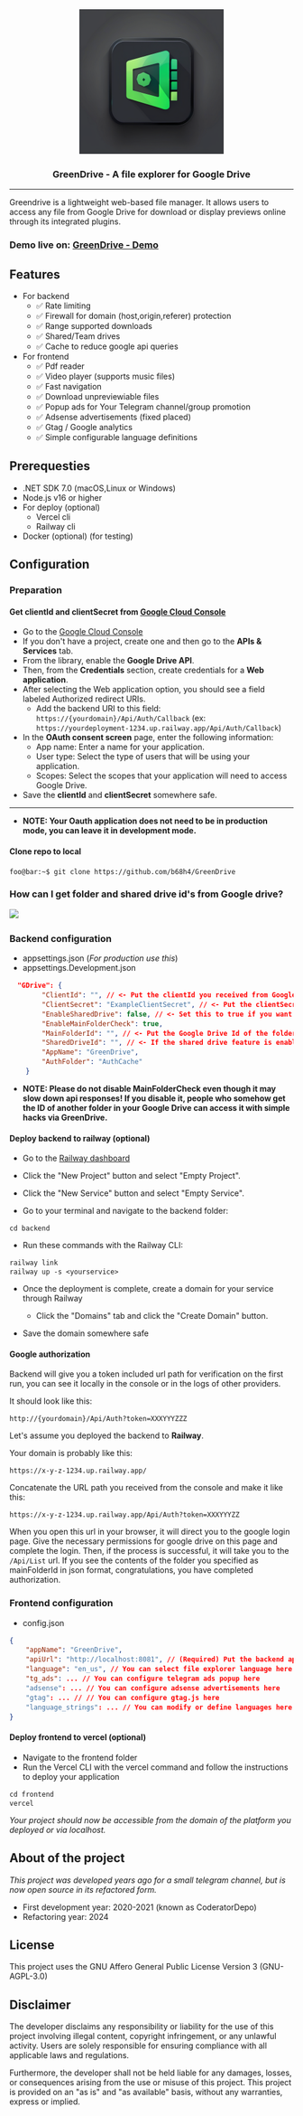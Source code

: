 <div align="center">
  <a href="#">
    <picture>
      <source media="(prefers-color-scheme: dark)" height=256 width=256 srcset="https://github.com/b68h4/GreenDrive/blob/main/assets/appicon.png?raw=true">
      <img height=256 width=256 alt="GreenDrive" src="https://github.com/b68h4/GreenDrive/blob/main/assets/appicon.png?raw=true">
    </picture>
  </a>
  <h3>GreenDrive - A file explorer for Google Drive</h3>
  <hr/>
</div>

Greendrive is a lightweight web-based file manager. It allows users to access any file from Google Drive for download or display previews online through its integrated plugins.

### Demo live on: [GreenDrive - Demo](https://greendrive-demo.vercel.app/)

## Features

-   For backend
    -   ✅ Rate limiting
    -   ✅ Firewall for domain (host,origin,referer) protection
    -   ✅ Range supported downloads
    -   ✅ Shared/Team drives
    -   ✅ Cache to reduce google api queries
-   For frontend
    -   ✅ Pdf reader
    -   ✅ Video player (supports music files)
    -   ✅ Fast navigation
    -   ✅ Download unpreviewiable files
    -   ✅ Popup ads for Your Telegram channel/group promotion
    -   ✅ Adsense advertisements (fixed placed)
    -   ✅ Gtag / Google analytics
    -   ✅ Simple configurable language definitions

## Prerequesties

-   .NET SDK 7.0 (macOS,Linux or Windows)
-   Node.js v16 or higher
-   For deploy (optional)
    -   Vercel cli
    -   Railway cli
-   Docker (optional) (for testing)

## Configuration

### Preparation

#### Get clientId and clientSecret from [Google Cloud Console](https://console.cloud.google.com/)

-   Go to the [Google Cloud Console](https://console.cloud.google.com/apis)
-   If you don't have a project, create one and then go to the **APIs & Services** tab.
-   From the library, enable the **Google Drive API**.
-   Then, from the **Credentials** section, create credentials for a **Web application**.
-   After selecting the Web application option, you should see a field labeled Authorized redirect URIs.
    -   Add the backend URI to this field: `https://{yourdomain}/Api/Auth/Callback` (ex: `https://yourdeployment-1234.up.railway.app/Api/Auth/Callback`)
-   In the **OAuth consent screen** page, enter the following information:
    -   App name: Enter a name for your application.
    -   User type: Select the type of users that will be using your application.
    -   Scopes: Select the scopes that your application will need to access Google Drive.
-   Save the **clientId** and **clientSecret** somewhere safe.
<hr/>

-   **NOTE: Your Oauth application does not need to be in production mode, you can leave it in development mode.**

#### Clone repo to local

```console
foo@bar:~$ git clone https://github.com/b68h4/GreenDrive
```

### How can I get folder and shared drive id's from Google drive?

![](https://github.com/b68h4/GreenDrive/blob/main/assets/howtogetfolderid.gif)

### Backend configuration

-   appsettings.json (_For production use this_)
-   appsettings.Development.json

```json
  "GDrive": {
        "ClientId": "", // <- Put the clientId you received from Google cloud console here
        "ClientSecret": "ExampleClientSecret", // <- Put the clientSecret you received from Google cloud console here
        "EnableSharedDrive": false, // <- Set this to true if you want to enable the shared drive feature
        "EnableMainFolderCheck": true,
        "MainFolderId": "", // <- Put the Google Drive Id of the folder you want to share here
        "SharedDriveId": "", // <- If the shared drive feature is enabled, put the shared drive Id you want to share here.
        "AppName": "GreenDrive",
        "AuthFolder": "AuthCache"
    }
```

-   **NOTE: Please do not disable MainFolderCheck even though it may slow down api responses! If you disable it, people who somehow get the ID of another folder in your Google Drive can access it with simple hacks via GreenDrive.**

#### Deploy backend to railway (optional)

-   Go to the [Railway dashboard](https://railway.app/dashboard)

-   Click the "New Project" button and select "Empty Project".

-   Click the "New Service" button and select "Empty Service".

-   Go to your terminal and navigate to the backend folder:

```
cd backend
```

-   Run these commands with the Railway CLI:

```
railway link
railway up -s <yourservice>
```

-   Once the deployment is complete, create a domain for your service through Railway

    -   Click the "Domains" tab and click the "Create Domain" button.

-   Save the domain somewhere safe

#### Google authorization

Backend will give you a token included url path for verification on the first run, you can see it locally in the console or in the logs of other providers.

It should look like this:

```
http://{yourdomain}/Api/Auth?token=XXXYYYZZZ
```

Let's assume you deployed the backend to **Railway**.

Your domain is probably like this:

```
https://x-y-z-1234.up.railway.app/
```

Concatenate the URL path you received from the console and make it like this:

```
https://x-y-z-1234.up.railway.app/Api/Auth?token=XXXYYYZZ
```

When you open this url in your browser, it will direct you to the google login page. Give the necessary permissions for google drive on this page and complete the login. Then, if the process is successful, it will take you to the `/Api/List` url. If you see the contents of the folder you specified as mainFolderId in json format, congratulations, you have completed authorization.

### Frontend configuration

-   config.json

```json
{
    "appName": "GreenDrive",
    "apiUrl": "http://localhost:8081", // (Required) Put the backend api url to here without /
    "language": "en_us", // You can select file explorer language here
    "tg_ads": ... // You can configure telegram ads popup here
    "adsense": ... // You can configure adsense advertisements here
    "gtag": ... // // You can configure gtag.js here
    "language_strings": ... // You can modify or define languages here
}

```

#### Deploy frontend to vercel (optional)

-   Navigate to the frontend folder
-   Run the Vercel CLI with the vercel command and follow the instructions to deploy your application

```
cd frontend
vercel
```

_Your project should now be accessible from the domain of the platform you deployed or via localhost._

## About of the project

_This project was developed years ago for a small telegram channel, but is now open source in its refactored form._

-   First development year: 2020-2021 (known as CoderatorDepo)
-   Refactoring year: 2024

## License

This project uses the GNU Affero General Public License Version 3 (GNU-AGPL-3.0)

## Disclaimer

The developer disclaims any responsibility or liability for the use of this project involving illegal content, copyright infringement, or any unlawful activity. Users are solely responsible for ensuring compliance with all applicable laws and regulations.

Furthermore, the developer shall not be held liable for any damages, losses, or consequences arising from the use or misuse of this project. This project is provided on an "as is" and "as available" basis, without any warranties, express or implied.
